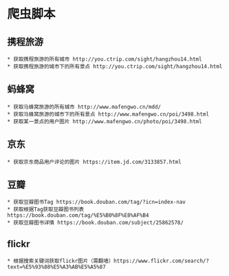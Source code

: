 # 爬虫脚本

## 携程旅游
    * 获取携程旅游的所有城市 http://you.ctrip.com/sight/hangzhou14.html
    * 获取携程旅游的城市下的所有景点 http://you.ctrip.com/sight/hangzhou14.html

## 蚂蜂窝
    * 获取马蜂窝旅游的所有城市 http://www.mafengwo.cn/mdd/
    * 获取马蜂窝旅游的城市下的所有景点 http://www.mafengwo.cn/poi/3498.html
    * 获取某一景点的用户图片 http://www.mafengwo.cn/photo/poi/3498.html

## 京东
    * 获取京东商品用户评论的图片 https://item.jd.com/3133857.html

## 豆瓣
    * 获取豆瓣图书Tag https://book.douban.com/tag/?icn=index-nav
    * 获取根据Tag获取豆瓣图书列表 https://book.douban.com/tag/%E5%B0%8F%E8%AF%B4
    * 获取豆瓣图书详情 https://book.douban.com/subject/25862578/ 

## flickr
    * 根据搜索关键词获取flickr图片（需翻墙）https://www.flickr.com/search/?text=%E5%93%88%E5%A3%AB%E5%A5%87